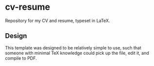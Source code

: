 # cv-resume
Repository for my CV and resume, typeset in LaTeX.

## Design
This template was designed to be relatively simple to use, such that someone with minimal TeX knowledge could pick up the file, edit it, and compile to PDF. 